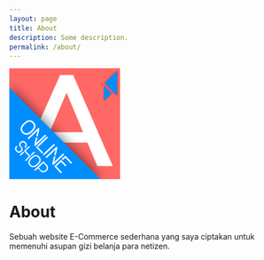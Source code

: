 ```yaml
---
layout: page
title: About
description: Some description.
permalink: /about/
---
```


<img class="img-rounded" src="/assets/img/uploads/profile.png" alt="Adifher" width="200">

# About

Sebuah website E-Commerce sederhana yang saya ciptakan untuk memenuhi asupan gizi belanja para netizen.
